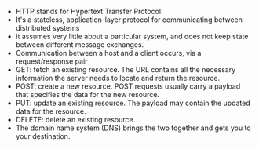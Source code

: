 - HTTP stands for Hypertext Transfer Protocol.
- It's a stateless, application-layer protocol for communicating between distributed systems
-  it assumes very little about a particular system, and does not keep state between different message exchanges.
- Communication between a host and a client occurs, via a request/response pair
- GET: fetch an existing resource. The URL contains all the necessary information the server needs to locate and return the resource.
- POST: create a new resource. POST requests usually carry a payload that specifies the data for the new resource.
- PUT: update an existing resource. The payload may contain the updated data for the resource.
- DELETE: delete an existing resource.
- The domain name system (DNS) brings the two together and gets you to your destination.
